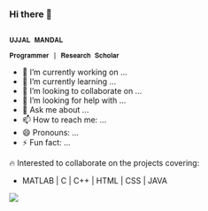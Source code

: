 ### Hi there 👋
                                              
                                           
                                                                                𝐔𝐉𝐉𝐀𝐋 𝐌𝐀𝐍𝐃𝐀𝐋 
                                                                           𝐏𝐫𝐨𝐠𝐫𝐚𝐦𝐦𝐞𝐫 | 𝐑𝐞𝐬𝐞𝐚𝐫𝐜𝐡 𝐒𝐜𝐡𝐨𝐥𝐚𝐫
                                   
                   

- 🔭 I’m currently working on ...
- 🌱 I’m currently learning ...
- 👯 I’m looking to collaborate on ...
- 🤔 I’m looking for help with ...
- 💬 Ask me about ...
- 📫 How to reach me: ...
- 😄 Pronouns: ...
- ⚡ Fun fact: ...




:fire: Interested to collaborate on the projects covering: 
- MATLAB | C | C++ | HTML | CSS | JAVA 



![](https://komarev.com/ghpvc/?username=ujjal2&color=green)


